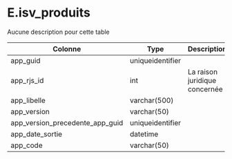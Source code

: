 # E.isv_produits

Aucune description pour cette table

Colonne|Type|Description
---|---|---
app_guid|uniqueidentifier|
app_rjs_id|int|La raison juridique concernée 
app_libelle|varchar(500)|
app_version|varchar(50)|
app_version_precedente_app_guid|uniqueidentifier|
app_date_sortie|datetime|
app_code|varchar(50)|

